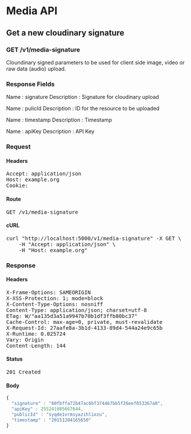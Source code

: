 # Media API

## Get a new cloudinary signature

### GET /v1/media-signature

Cloundinary signed parameters to be used for client side image, video or raw data (audio) upload.

### Response Fields

Name : signature
Description : Signature for cloudinary upload

Name : pulicId
Description : ID for the resource to be uploaded

Name : timestamp
Description : Timestamp

Name : apiKey
Description : API Key

### Request

#### Headers

<pre>Accept: application/json
Host: example.org
Cookie: </pre>

#### Route

<pre>GET /v1/media-signature</pre>

#### cURL

<pre class="request">curl &quot;http://localhost:5000/v1/media-signature&quot; -X GET \
	-H &quot;Accept: application/json&quot; \
	-H &quot;Host: example.org&quot;</pre>

### Response

#### Headers

<pre>X-Frame-Options: SAMEORIGIN
X-XSS-Protection: 1; mode=block
X-Content-Type-Options: nosniff
Content-Type: application/json; charset=utf-8
ETag: W/&quot;aa135d3a51a9947b70b1df3ffb80bc37&quot;
Cache-Control: max-age=0, private, must-revalidate
X-Request-Id: 27aafe8a-3b1d-4133-89d4-544a24e9c65b
X-Runtime: 0.025724
Vary: Origin
Content-Length: 144</pre>

#### Status

<pre>201 Created</pre>

#### Body

```javascript
{
  "signature" : "80fbffa72b47ac6bf374467bb5f26eef853367a0",
  "apiKey" : 255241985667644,
  "publicId" : "syqde1vrmsyazihliozu",
  "timestamp" : "20151204165650"
}
```
